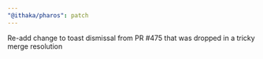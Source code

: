 ```yaml
---
"@ithaka/pharos": patch
---
```


Re-add change to toast dismissal from PR #475 that was dropped in a tricky merge resolution
